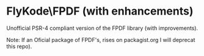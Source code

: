 # FlyKode\FPDF (with enhancements)

Unofficial PSR-4 compliant version of the FPDF library (with improvements).

Note: If an Oficial package of FPDF's, rises on packagist.org I will deprecat this repo).
